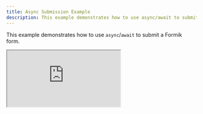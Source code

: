 ```yaml
---
title: Async Submission Example
description: This example demonstrates how to use async/await to submit a Formik form.
---
```


This example demonstrates how to use `async`/`await` to submit a Formik form.

<div className="embed-responsive aspect-ratio-square">
  <iframe
  src="https://codesandbox.io/embed/github/formik/formik/tree/master/examples/async-submission?fontsize=14&hidenavigation=1&theme=dark"
  style={{ width:'100%', height: '100%', border:0, borderRadius: 4, overflow: 'hidden'}}
  title="formik/formik: async-submission"
  allow="accelerometer; ambient-light-sensor; camera; encrypted-media; geolocation; gyroscope; hid; microphone; midi; payment; usb; vr; xr-spatial-tracking"
  sandbox="allow-forms allow-modals allow-popups allow-presentation allow-same-origin allow-scripts"
  ></iframe>
</div>
